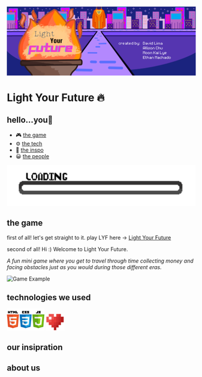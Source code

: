 ![Light Your Future Banner](assets/readmebanner.png)

# Light Your Future 🔥

## hello...you🧢

- 🎮  [the game](#the-game)
- ⚙️ [the tech](#technologies-we-used)
- 🌟 [the inspo](#our-inspiration)
- 😀 [the people](#about-us)

<img src="assets/loading.gif" width="600"  alt="Game Example"/>


## the game
first of all! let's get straight to it. play LYF here -> [Light Your Future](https://allisonchuu.github.io/lightyourfuture/game.html)

second of all! Hi :) Welcome to Light Your Future. 

*A fun mini game where you get to travel through time collecting money and facing obstacles just as you would during those different eras.*




<img src="assets/caveex.gif" width="300" alt="Game Example"/>

## technologies we used

<img src="assets/htmlcssjs.png" width="100" alt="Game Example"/>

<img src="assets/pixilart.png" width="50" alt="Game Example"/>

## our insipration

## about us